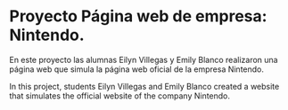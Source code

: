 # Proyecto Página web de empresa: Nintendo.

En este proyecto las alumnas Eilyn Villegas y Emily Blanco realizaron una página web que simula la página web oficial de la empresa Nintendo.

In this project, students Eilyn Villegas and Emily Blanco created a website that simulates the official website of the company Nintendo.

